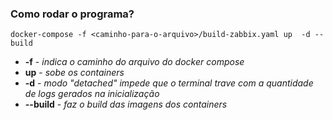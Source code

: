 ### Como rodar o programa?

```
docker-compose -f <caminho-para-o-arquivo>/build-zabbix.yaml up  -d --build
```

- **-f** - *indica o caminho do arquivo do docker compose*
- **up** - *sobe os containers*
- **-d** - *modo "detached" impede que o terminal trave com a quantidade de logs gerados na inicialização*
- **--build** - *faz o build das imagens dos containers*